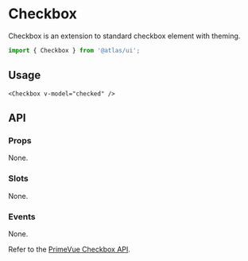 # Checkbox

Checkbox is an extension to standard checkbox element with theming.

```ts
import { Checkbox } from '@atlas/ui';
```

## Usage

```vue
<Checkbox v-model="checked" />
```

## API

### Props

None.

### Slots

None.

### Events

None.

Refer to the [PrimeVue Checkbox API](https://primevue.org/checkbox/#api).


